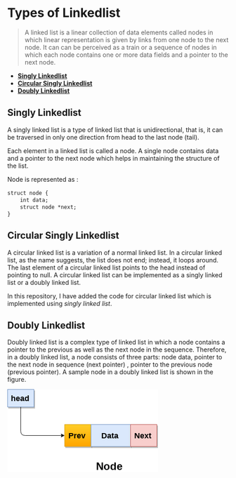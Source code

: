 # Types of Linkedlist

> A linked list is a linear collection of data elements called nodes in which linear representation is given by links from one node to the next node. It can can be perceived as a train or a sequence of nodes in which each node contains one or more data fields and a pointer to the next node.

* [**Singly Linkedlist**](#singly-linkedlist)
* [**Circular Singly Linkedlist**](#circular-singly-linkedlist)
* [**Doubly Linkedlist**](#doubly-linkedlist)

## Singly Linkedlist

A singly linked list is a type of linked list that is unidirectional, that is, it can be traversed in only one direction from head to the last node (tail).

Each element in a linked list is called a node. A single node contains data and a pointer to the next node which helps in maintaining the structure of the list.

Node is represented as :
```
struct node {
    int data;
    struct node *next;
}
```
## Circular Singly Linkedlist

A circular linked list is a variation of a normal linked list. In a circular linked list, as the name suggests, the list does not end; instead, it loops around. The last element of a circular linked list points to the head instead of pointing to null. A circular linked list can be implemented as a singly linked list or a doubly linked list.

In this repository, I have added the code for circular linked list which is implemented using _singly linked list_.

## Doubly Linkedlist

Doubly linked list is a complex type of linked list in which a node contains a pointer to the previous as well as the next node in the sequence. Therefore, in a doubly linked list, a node consists of three parts: node data, pointer to the next node in sequence (next pointer) , pointer to the previous node (previous pointer). A sample node in a doubly linked list is shown in the figure.

![doublylinkedlist img](doubly-linked-list.png)